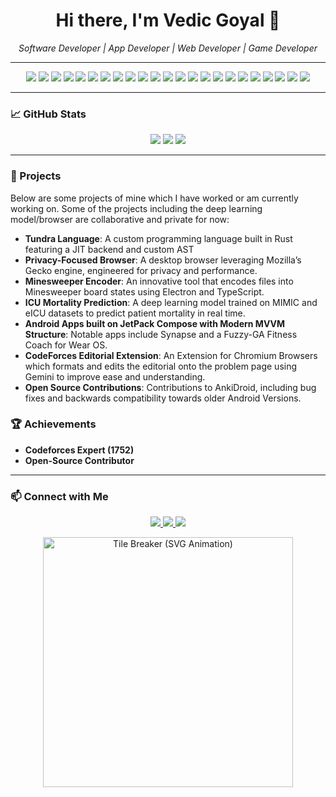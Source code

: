 

<h1 align="center">Hi there, I'm Vedic Goyal 👋</h1>

<p align="center">
  <em>Software Developer | App Developer | Web Developer | Game Developer</em>
</p>

---

<p align="center">
  <img src="https://img.shields.io/badge/-C%2B%2B-00599C?style=flat&logo=c%2B%2B&logoColor=white" />
  <img src="https://img.shields.io/badge/-C-555555?style=flat&logo=c&logoColor=white" />
  <img src="https://img.shields.io/badge/Dart-0175C2?style=flat&logo=dart&logoColor=white" />
  <img src="https://img.shields.io/badge/Flutter-02569B?style=flat&logo=flutter&logoColor=white" />
  <img src="https://img.shields.io/badge/Unreal_Engine-282C34?logo=unrealengine" />
  <img src="https://img.shields.io/badge/Godot%20Engine-478CBF?logo=godotengine&logoColor=fff&style=flat" />
  <img src="https://img.shields.io/badge/GDScript-478CBF?style=for-the-badge&logo=godot-engine&logoColor=white" />
  <img src="https://img.shields.io/badge/-GitHub-181717?style=flat&logo=github&logoColor=white" />
  <img src="https://img.shields.io/badge/-Python-3776AB?style=flat&logo=python&logoColor=white" />
  <img src="https://img.shields.io/badge/-Linux-FCC624?style=flat&logo=linux&logoColor=black" />
  <img src="https://img.shields.io/badge/-SQL-4479A1?style=flat&logo=postgresql&logoColor=white" />
  <img src="https://img.shields.io/badge/-HTML-E34F26?style=flat&logo=html5&logoColor=white" />
  <img src="https://img.shields.io/badge/-CSS-1572B6?style=flat&logo=css3&logoColor=white" />
  <img src="https://img.shields.io/badge/-JavaScript-F7DF1E?style=flat&logo=javascript&logoColor=black" />
  <img src="https://img.shields.io/badge/-React-61DAFB?style=flat&logo=react&logoColor=white" />
  <img src="https://img.shields.io/badge/-TypeScript-3178C6?style=flat&logo=typescript&logoColor=white" />
  <img src="https://img.shields.io/badge/-Pandas-150458?style=flat&logo=pandas&logoColor=white" />
  <img src="https://img.shields.io/badge/-NumPy-013243?style=flat&logo=numpy&logoColor=white" />
  <img src="https://img.shields.io/badge/-TensorFlow-FF6F00?style=flat&logo=tensorflow&logoColor=white" />
  <img src="https://img.shields.io/badge/-PyTorch-EE4C2C?style=flat&logo=pytorch&logoColor=white" />
  <img src="https://img.shields.io/badge/-Node.js-339933?style=flat&logo=node.js&logoColor=white" />
  <img src="https://img.shields.io/badge/Figma-F24E1E?style=for-the-badge&logo=figma&logoColor=white" />
  <img src="https://img.shields.io/badge/Canva-7952B3?style=flat&logo=canva" />
</p>

---

### 📈 GitHub Stats

<p align="center">
  <img src="https://github-readme-stats.vercel.app/api?username=vedicgoyal&show_icons=true&theme=dracula" />
  <img src="https://github-readme-streak-stats.herokuapp.com/?user=vedicgoyal&theme=dracula" />
  <img src ="https://github-readme-stats.vercel.app/api/top-langs/?username=vedicgoyal&theme=dracula"/>
</p>

---

### 🚀 Projects
  Below are some projects of mine which I have worked or am currently working on. Some of the projects including the deep learning model/browser are collaborative and private for now:



- **Tundra Language**: A custom programming language built in Rust featuring a JIT backend and custom AST
- **Privacy-Focused Browser**: A desktop browser leveraging Mozilla’s Gecko engine, engineered for privacy and performance.
- **Minesweeper Encoder**: An innovative tool that encodes files into Minesweeper board states using Electron and TypeScript.
- **ICU Mortality Prediction**: A deep learning model trained on MIMIC and eICU datasets to predict patient mortality in real time.
- **Android Apps built on JetPack Compose with Modern MVVM Structure**: Notable apps include Synapse and a Fuzzy-GA Fitness Coach for Wear OS.
- **CodeForces Editorial Extension**: An Extension for Chromium Browsers which formats and edits the editorial onto the problem page using Gemini to improve ease and understanding.
- **Open Source Contributions**: Contributions to AnkiDroid, including bug fixes and backwards compatibility towards older Android Versions.
### 🏆 Achievements

- **Codeforces Expert (1752)**
- **Open-Source Contributor**
---

### 📫 Connect with Me

<p align="center">
  <a href="mailto:22uec145@lnmiit.ac.in">
    <img src="https://img.shields.io/badge/-Email-D14836?style=flat&logo=gmail&logoColor=white" />
  </a>
  <a href="https://linkedin.com/in/vedic-goyal">
    <img src="https://img.shields.io/badge/-LinkedIn-0077B5?style=flat&logo=linkedin&logoColor=white" />
  </a>
  <a href="https://github.com/VedicGoyal">
    <img src="https://img.shields.io/badge/-Portfolio-000000?style=flat&logo=github&logoColor=white" />
  </a>
</p>


<p align="center">
  <img src="tilebreaker.svg" alt="Tile Breaker (SVG Animation)" width="400px" />
</p>
